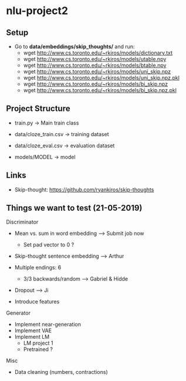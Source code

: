 # nlu-project2
## Setup
- Go to **data/embeddings/skip_thoughts/** and run:
    - wget http://www.cs.toronto.edu/~rkiros/models/dictionary.txt
    - wget http://www.cs.toronto.edu/~rkiros/models/utable.npy
    - wget http://www.cs.toronto.edu/~rkiros/models/btable.npy
    - wget http://www.cs.toronto.edu/~rkiros/models/uni_skip.npz
    - wget http://www.cs.toronto.edu/~rkiros/models/uni_skip.npz.pkl
    - wget http://www.cs.toronto.edu/~rkiros/models/bi_skip.npz
    - wget http://www.cs.toronto.edu/~rkiros/models/bi_skip.npz.pkl
## Project Structure

- train.py -> Main train class

- data/cloze_train.csv -> training dataset
- data/cloze_eval.csv -> evaluation dataset

- models/MODEL -> model

## Links
- Skip-thought: https://github.com/ryankiros/skip-thoughts


## Things we want to test (21-05-2019)

Discriminator
 - Mean vs. sum in word embedding --> Submit job now
    - Set pad vector to 0 ?
    
 - Skip-thought sentence embedding --> Arthur
 - Multiple endings: 6
    - 3/3 backwards/random --> Gabriel & Hidde
 - Dropout --> Ji
 - Introduce features
    
Generator
 - Implement near-generation
 - Implement VAE
 - Implement LM
    - LM project 1
    - Pretrained ?
    
Misc
 - Data cleaning (numbers, contractions)